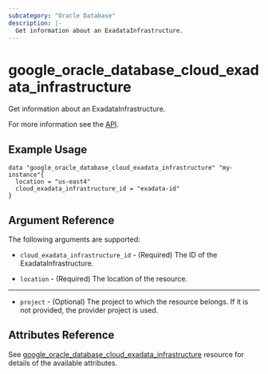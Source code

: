 ```yaml
---
subcategory: "Oracle Database"
description: |-
  Get information about an ExadataInfrastructure.
---
```


# google_oracle_database_cloud_exadata_infrastructure

Get information about an ExadataInfrastructure.

For more information see the
[API](https://cloud.google.com/oracle/database/docs/reference/rest/v1/projects.locations.cloudExadataInfrastructures).

## Example Usage

```hcl
data "google_oracle_database_cloud_exadata_infrastructure" "my-instance"{
  location = "us-east4"
  cloud_exadata_infrastructure_id = "exadata-id"
}
```

## Argument Reference

The following arguments are supported:

* `cloud_exadata_infrastructure_id` - (Required) The ID of the ExadataInfrastructure.

* `location` - (Required) The location of the resource.

- - -
* `project` - (Optional) The project to which the resource belongs. If it
    is not provided, the provider project is used.

## Attributes Reference

See [google_oracle_database_cloud_exadata_infrastructure](https://registry.terraform.io/providers/hashicorp/google/latest/docs/resources/google_oracle_database_cloud_exadata_infrastructure#argument-reference) resource for details of the available attributes.